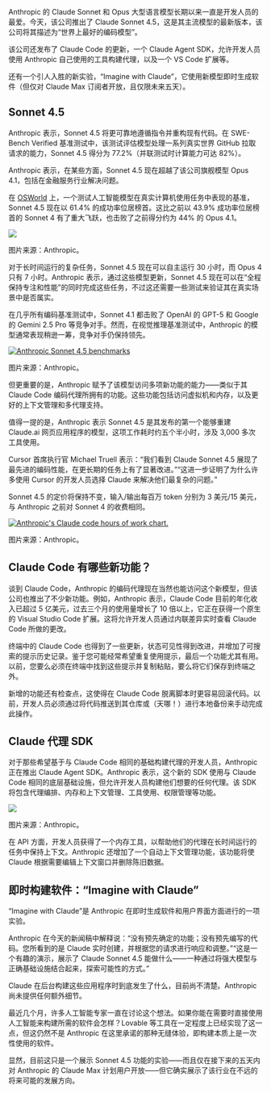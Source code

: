 Anthropic 的 Claude Sonnet 和 Opus 大型语言模型长期以来一直是开发人员的最爱。今天，该公司推出了 Claude Sonnet 4.5，这是其主流模型的最新版本，该公司将其描述为“世界上最好的编码模型”。

该公司还发布了 Claude Code 的更新，一个 Claude Agent SDK，允许开发人员使用 Anthropic 自己使用的工具构建代理，以及一个 VS Code 扩展等。

还有一个引人入胜的新实验，“Imagine with Claude”，它使用新模型即时生成软件（但仅对 Claude Max 订阅者开放，且仅限未来五天）。

## Sonnet 4.5

Anthropic 表示，Sonnet 4.5 将更可靠地遵循指令并重构现有代码。在 SWE-Bench Verified 基准测试中，该测试评估模型处理一系列真实世界 GitHub 拉取请求的能力，Sonnet 4.5 得分为 77.2%（并联测试时计算能力可达 82%）。

Anthropic 表示，在某些方面，Sonnet 4.5 现在超越了该公司旗舰模型 Opus 4.1，包括在金融服务行业解决问题。

在 [OSWorld](https://os-world.github.io/) 上，一个测试人工智能模型在真实计算机使用任务中表现的基准，Sonnet 4.5 现在以 61.4% 的成功率位居榜首。这比之前以 43.9% 成功率位居榜首的 Sonnet 4 有了重大飞跃，也击败了之前得分约为 44% 的 Opus 4.1。

![](https://cdn.thenewstack.io/media/2025/09/22812765-claude-for-chrome.png)

图片来源：Anthropic。

对于长时间运行的复杂任务，Sonnet 4.5 现在可以自主运行 30 小时，而 Opus 4 只有 7 小时。Anthropic 表示，通过这些模型更新，Sonnet 4.5 现在可以在“全程保持专注和性能”的同时完成这些任务，不过这还需要一些测试来验证其在真实场景中是否属实。

在几乎所有编码基准测试中，Sonnet 4.1 都击败了 OpenAI 的 GPT-5 和 Google 的 Gemini 2.5 Pro 等竞争对手。然而，在视觉推理基准测试中，Anthropic 的模型通常表现稍逊一筹，竞争对手仍保持领先。

[![Anthropic Sonnet 4.5 benchmarks](https://cdn.thenewstack.io/media/2025/09/c5387eac-sonnet_4-5_eval_social.png)](https://cdn.thenewstack.io/media/2025/09/c5387eac-sonnet_4-5_eval_social.png)

图片来源：Anthropic。

但更重要的是，Anthropic 赋予了该模型访问多项新功能的能力——类似于其 Claude Code 编码代理所拥有的功能。这些功能包括访问虚拟机和内存，以及更好的上下文管理和多代理支持。

值得一提的是，Anthropic 表示 Sonnet 4.5 是其发布的第一个能够重建 Claude.ai 网页应用程序的模型，这项工作耗时约五个半小时，涉及 3,000 多次工具使用。

Cursor 首席执行官 Michael Truell 表示：“我们看到 Claude Sonnet 4.5 展现了最先进的编码性能，在更长期的任务上有了显著改进。”“这进一步证明了为什么许多使用 Cursor 的开发人员选择 Claude 来解决他们最复杂的问题。”

Sonnet 4.5 的定价将保持不变，输入/输出每百万 token 分别为 3 美元/15 美元，与 Anthropic 之前对 Sonnet 4 的收费相同。

[![Anthropic's Claude code hours of work chart.](https://cdn.thenewstack.io/media/2025/09/7c30c01c-hours_of_work_chart-1.png)](https://cdn.thenewstack.io/media/2025/09/7c30c01c-hours_of_work_chart-1.png)

图片来源：Anthropic。

## Claude Code 有哪些新功能？

谈到 Claude Code，Anthropic 的编码代理现在当然也能访问这个新模型，但该公司也推出了不少新功能。例如，Anthropic 表示，Claude Code 目前的年化收入已超过 5 亿美元，过去三个月的使用量增长了 10 倍以上，它正在获得一个原生的 Visual Studio Code 扩展。这将允许开发人员通过内联差异实时查看 Claude Code 所做的更改。

终端中的 Claude Code 也得到了一些更新，状态可见性得到改进，并增加了可搜索的提示历史记录。鉴于您可能经常希望重复使用提示，最后一个功能尤其有用。以前，您要么必须在终端中找到这些提示并复制粘贴，要么将它们保存到终端之外。

新增的功能还有检查点，这使得在 Claude Code 脱离脚本时更容易回滚代码。以前，开发人员必须通过将代码推送到其仓库或（天哪！）进行本地备份来手动完成此操作。

## Claude 代理 SDK

对于那些希望基于与 Claude Code 相同的基础构建代理的开发人员，Anthropic 正在推出 Claude Agent SDK。Anthropic 表示，这个新的 SDK 使用与 Claude Code 相同的底层基础设施，但允许开发人员构建他们想要的任何代理。该 SDK 将包含代理编排、内存和上下文管理、工具使用、权限管理等功能。

![](https://cdn.thenewstack.io/media/2025/09/3d1e5433-claude-agents-sdk.gif)

图片来源：Anthropic。

在 API 方面，开发人员获得了一个内存工具，以帮助他们的代理在长时间运行的任务中保持上下文。Anthropic 还增加了一个自动上下文管理功能，该功能将使 Claude 根据需要编辑上下文窗口并删除陈旧数据。

## 即时构建软件：“Imagine with Claude”

“Imagine with Claude”是 Anthropic 在即时生成软件和用户界面方面进行的一项实验。

Anthropic 在今天的新闻稿中解释说：“没有预先确定的功能；没有预先编写的代码。您所看到的是 Claude 实时创建，并根据您的请求进行响应和调整。”“这是一个有趣的演示，展示了 Claude Sonnet 4.5 能做什么——一种通过将强大模型与正确基础设施结合起来，探索可能性的方式。”

Claude 在后台构建这些应用程序时到底发生了什么，目前尚不清楚。Anthropic 尚未提供任何额外细节。

最近几个月，许多人工智能专家一直在讨论这个想法。如果你能在需要时直接使用人工智能来构建所需的软件会怎样？Lovable 等工具在一定程度上已经实现了这一点，但这仍然不是 Anthropic 在这里承诺的那种无缝体验，即构建本质上是一次性使用的软件。

显然，目前这只是一个展示 Sonnet 4.5 功能的实验——而且仅在接下来的五天内对 Anthropic 的 Claude Max 计划用户开放——但它确实展示了该行业在不远的将来可能的发展方向。